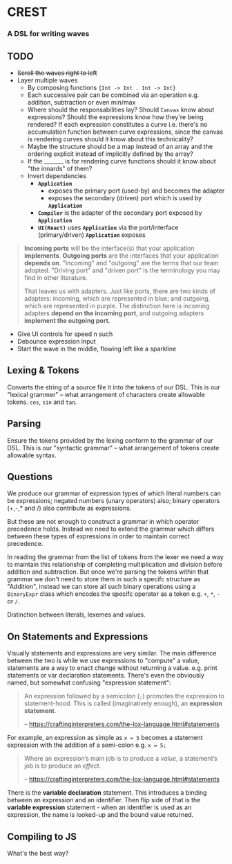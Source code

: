 # CREST
### A DSL for writing waves

## TODO
- ~~Scroll the waves right to left~~
- Layer multiple waves
  - By composing functions `{Int -> Int . Int -> Int}`
  - Each successive pair can be combined via an operation e.g. addition, subtraction or even min/max
  - Where should the responsabilities lay? Should `Canvas` know about expressions? Should the expressions know how they're being rendered? If each expression constitutes a curve i.e. there's no accumulation function between curve expressions, since the canvas is rendering curves should it know about this technicality?
  - Maybe the structure should be a map instead of an array and the ordering explicit instead of implicitly defined by the array?
  - If the _______ is for rendering curve functions should it know about "the innards" of them?
  - Invert dependencies
    - **`Application`** 
      - exposes the primary port (used-by) and becomes the adapter
      - exposes the secondary (driven) port which is used by **`Application`**
    - **`Compiler`** is the adapter of the secondary port exposed by **`Application`**
    - **`UI(React)`** uses **`Application`** via the port/interface (primary/driven) **`Application`** exposes

> **Incoming ports** will be the interface(s) that your application **implements**. **Outgoing ports** are the interfaces that your application **depends on**. "Incoming" and "outgoing" are the terms that our team adopted. "Driving port" and "driven port" is the terminology you may find in other literature.
>
> That leaves us with adapters. Just like ports, there are two kinds of adapters: incoming, which are represented in blue; and outgoing, which are represented in purple. The distinction here is incoming adapters **depend on the incoming port**, and outgoing adapters **implement the outgoing port**.
>
> [A color-coded guide to ports and adapters]: https://8thlight.com/blog/damon-kelley/2021/05/18/a-color-coded-guide-to-ports-and-adapters.html

- Give UI controls for speed n such
- Debounce expression input
- Start the wave in the middle, flowing left like a sparkline

## Lexing & Tokens
Converts the string of a source file it into the tokens of our DSL. This is our "lexical grammer" – what arrangement of characters create allowable tokens. `cos`, `sin` and `tan`.

## Parsing
Ensure the tokens provided by the lexing conform to the grammar of our DSL. This is our "syntactic grammar" – what arrangement of tokens create allowable syntax.

## Questions
We produce our grammar of expression types of which literal numbers can be expressions; negated numbers (unary operators) also; binary operators (+,-,* and /) also contribute as expressions.

But these are not enough to construct a grammar in which operator precedence holds. Instead we need to extend the grammar which differs between these types of expressions in order to maintain correct precedence.

In reading the grammar from the list of tokens from the lexer we need a way to maintain this relationship of completing multiplication and division before addition and subtraction. But once we're parsing the tokens within that grammar we don't need to store them in such a specifc structure as "Addition", instead we can store all such binary operations using a `BinaryExpr` class which encodes the specifc operator as a token e.g. `+`, `*`, `-` or `/`.

Distinction between literals, lexemes and values.

## On Statements and Expressions

Visually statements and expressions are very similar. The main difference between the two is while we use expressions to "compute" a value, statements are a way to enact change without returning a value. e.g. print statements or var declaration statements. There's even the obviously named, but somewhat confusing "expression statement":

> An expression followed by a semicolon (`;`) promotes the expression to statement-hood. This is called (imaginatively enough), an **expression statement**.
>
> – https://craftinginterpreters.com/the-lox-language.html#statements

For example, an expression as simple as `x = 5` becomes a statement expression with the addition of a semi-colon e.g. `x = 5;`

> Where an expression’s main job is to produce a *value*, a statement’s job is to produce an *effect*.
>
> – https://craftinginterpreters.com/the-lox-language.html#statements

There is the **variable declaration** statement. This introduces a binding between an expression and an identifier. Then flip side of that is the **variable expression** statement - when an identifier is used as an expression, the name is looked-up and the bound value returned.

## Compiling to JS

What's the best way?